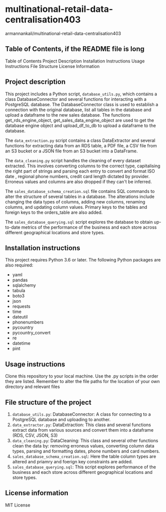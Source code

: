 # multinational-retail-data-centralisation403
armannankali/multinational-retail-data-centralisation403

## Table of Contents, if the README file is long
Table of Contents
Project Description
Installation Instructions
Usage Instructions
File Structure
License Information

## Project description
This project includes a Python script, `database_utils.py`, which contains a class DatabaseConnector and several functions for interacting with a PostgreSQL database. The DatabaseConnector class is used to establish a connection with the original database, list all tables in the database and upload a dataframe to the new sales database. The functions get_rds_engine_object, get_sales_data_engine_object are used to get the database engine object and  upload_df_to_db to upload a dataframe to the database.

The `data_extraction.py` script contains a class DataExtractor and several functions for extracting  data from an RDS table, a PDF file, a CSV file from an S3 bucket or a JSON file from an S3 bucket into a DataFrame.

The `data_cleaning.py` script handles the cleaning of every dataset extracted. This involves converting columns to the correct type, capitalising the right part of strings and parsing each entry to convert and format ISO date , regional phone numbers, credit card length dictated by provider. Erroneus values and columns are also dropped if they can't be inferred.

The `sales_database_schema_creation.sql` file contains SQL commands to alter the structure of several tables in a database. The alterations include changing the data types of columns, adding new columns, renaming columns, and updating column values. Primary keys to the tables and foreign keys to the orders_table are also added.

The `sales_database_querying.sql` script explores the database to obtain up-to-date metrics of the performance of the business and each store across different geographical locations and store types.

## Installation instructions
This project requires Python 3.6 or later. The following Python packages are also required:

- yaml
- pandas
- sqlalchemy
- tabula
- boto3
- json
- requests
- time
- dateutil
- phonenumbers
- pycountry
- pycountry_convert
- re
- datetime
- pint

## Usage instructions
Clone this repository to your local machine.
Use the .py scripts in the order they are listed.
Remember to alter the file paths for the location of your own directory and relevant files
## File structure of the project
1. `database_utils.py`: DatabaseConnector: A class for connecting to a PostgreSQL database and uploading to another.
2. `data_extractor.py`: DataExtraction: This class and several functions extract data from various sources and convert them into a dataframe (RDS, CSV, JSON, S3)
3. `data_cleaning.py`: DataCleaning: This class and several other functions clean the data by: removing erroneus values, converting column data types, parsing and formatting dates, phone numbers and card numbers.
4. `sales_database_schema_creation.sql`: Here the table column types are altered and priamry and foerign key constraints are added.
5. `sales_database_querying.sql`: This script explores performance of the business and each store across different geographical locations and store types.
## License information
MIT License
